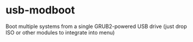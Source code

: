 # usb-modboot
Boot multiple systems from a single GRUB2-powered USB drive (just drop ISO or other modules to integrate into menu)
